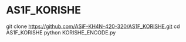 # AS1F_KORISHE
git clone https://github.com/ASiF-KH4N-420-320/AS1F_KORISHE.git
cd AS1F_KORISHE
python KORISHE_ENCODE.py
